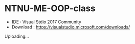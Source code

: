 # NTNU-ME-OOP-class
  * IDE : Visual Stdio 2017 Community
  * Download : https://visualstudio.microsoft.com/downloads/

Uploading...
